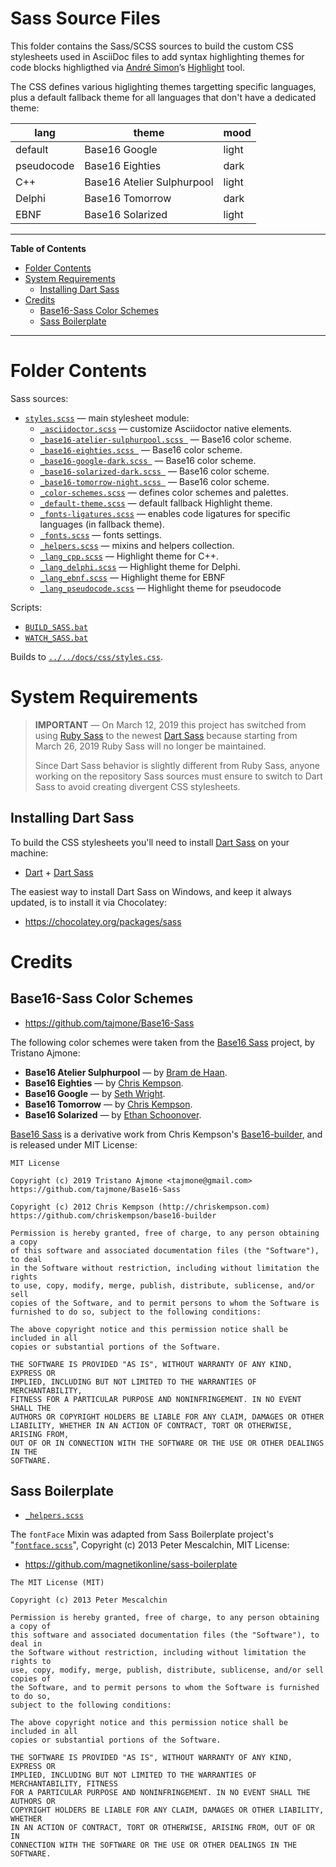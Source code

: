 # Sass Source Files

This folder contains the Sass/SCSS sources to build the custom CSS stylesheets used in AsciiDoc files to add syntax highlighting themes for code blocks highligthed via [André Simon]’s [Highlight] tool.

The CSS defines various higlighting themes targetting specific languages, plus a default fallback theme for all languages that don't have a dedicated theme:

|    lang    |           theme            |  mood |
|------------|----------------------------|-------|
| default    | Base16 Google              | light |
| pseudocode | Base16 Eighties            | dark  |
| C++        | Base16 Atelier Sulphurpool | light |
| Delphi     | Base16 Tomorrow            | dark  |
| EBNF       | Base16 Solarized           | light |


-----

**Table of Contents**

<!-- MarkdownTOC autolink="true" bracket="round" autoanchor="false" lowercase="only_ascii" uri_encoding="true" levels="1,2,3" -->

- [Folder Contents](#folder-contents)
- [System Requirements](#system-requirements)
    - [Installing Dart Sass](#installing-dart-sass)
- [Credits](#credits)
    - [Base16-Sass Color Schemes](#base16-sass-color-schemes)
    - [Sass Boilerplate](#sass-boilerplate)

<!-- /MarkdownTOC -->

-----

# Folder Contents

Sass sources:

- [`styles.scss`][styles] — main stylesheet module:
    + [`_asciidoctor.scss`][asciidoctor scss] — customize Asciidoctor native elements.
    + [`_base16-atelier-sulphurpool.scss `][b16_atelier-sulphurpool] — Base16 color scheme.
    + [`_base16-eighties.scss `][b16_eighties] — Base16 color scheme.
    + [`_base16-google-dark.scss `][b16_google] — Base16 color scheme.
    + [`_base16-solarized-dark.scss `][b16_solarizedk] — Base16 color scheme.
    + [`_base16-tomorrow-night.scss `][b16_tomorrow-night] — Base16 color scheme.
    + [`_color-schemes.scss`][color-schemes] — defines color schemes and palettes.
    + [`_default-theme.scss`][default-theme] — default fallback Highlight theme.
    + [`_fonts-ligatures.scss`][ligatures] — enables code ligatures for specific languages (in fallback theme).
    + [`_fonts.scss`][fonts] — fonts settings.
    + [`_helpers.scss`][helpers] — mixins and helpers collection.
    + [`_lang_cpp.scss`][lang_cpp] — Highlight theme for C++.
    + [`_lang_delphi.scss`][lang_delphi] — Highlight theme for Delphi.
    + [`_lang_ebnf.scss`][lang_ebnf] — Highlight theme for EBNF
    + [`_lang_pseudocode.scss`][lang_pseudocode] — Highlight theme for pseudocode

Scripts:

- [`BUILD_SASS.bat`][BUILD] 
- [`WATCH_SASS.bat`][WATCH] 

Builds to [`../../docs/css/styles.css`][styles.css].


# System Requirements

> __IMPORTANT__ — On March 12, 2019 this project has switched from using [Ruby Sass] to the newest [Dart Sass] because starting from March 26, 2019 Ruby Sass will no longer be maintained.
> 
> Since Dart Sass behavior is slightly different from Ruby Sass, anyone working on the repository Sass sources must ensure to switch to Dart Sass to avoid creating divergent CSS stylesheets.


## Installing Dart Sass

To build the CSS stylesheets you'll need to install [Dart Sass] on your machine:

- [Dart] + [Dart Sass]

The easiest way to install Dart Sass on Windows, and keep it always updated, is to install it via Chocolatey:

- https://chocolatey.org/packages/sass


# Credits

## Base16-Sass Color Schemes

- https://github.com/tajmone/Base16-Sass

The following color schemes were taken from the [Base16 Sass] project, by Tristano Ajmone:

- __Base16 Atelier Sulphurpool__ — by [Bram de Haan].
- __Base16 Eighties__ — by [Chris Kempson].
- __Base16 Google__ — by [Seth Wright].
- __Base16 Tomorrow__ — by [Chris Kempson].
- __Base16 Solarized__ — by [Ethan Schoonover].

[Base16 Sass] is a derivative work from Chris Kempson's [Base16-builder], and is released under MIT License:

```
MIT License

Copyright (c) 2019 Tristano Ajmone <tajmone@gmail.com>
https://github.com/tajmone/Base16-Sass

Copyright (c) 2012 Chris Kempson (http://chriskempson.com)
https://github.com/chriskempson/base16-builder

Permission is hereby granted, free of charge, to any person obtaining a copy
of this software and associated documentation files (the "Software"), to deal
in the Software without restriction, including without limitation the rights
to use, copy, modify, merge, publish, distribute, sublicense, and/or sell
copies of the Software, and to permit persons to whom the Software is
furnished to do so, subject to the following conditions:

The above copyright notice and this permission notice shall be included in all
copies or substantial portions of the Software.

THE SOFTWARE IS PROVIDED "AS IS", WITHOUT WARRANTY OF ANY KIND, EXPRESS OR
IMPLIED, INCLUDING BUT NOT LIMITED TO THE WARRANTIES OF MERCHANTABILITY,
FITNESS FOR A PARTICULAR PURPOSE AND NONINFRINGEMENT. IN NO EVENT SHALL THE
AUTHORS OR COPYRIGHT HOLDERS BE LIABLE FOR ANY CLAIM, DAMAGES OR OTHER
LIABILITY, WHETHER IN AN ACTION OF CONTRACT, TORT OR OTHERWISE, ARISING FROM,
OUT OF OR IN CONNECTION WITH THE SOFTWARE OR THE USE OR OTHER DEALINGS IN THE
SOFTWARE.
```

## Sass Boilerplate

- [`_helpers.scss`][helpers]

The `fontFace` Mixin was adapted from Sass Boilerplate project's "[`fontface.scss`][fontface]", Copyright (c) 2013 Peter Mescalchin, MIT License:
 
-  https://github.com/magnetikonline/sass-boilerplate

<!--  -->

    The MIT License (MIT)

    Copyright (c) 2013 Peter Mescalchin

    Permission is hereby granted, free of charge, to any person obtaining a copy of
    this software and associated documentation files (the "Software"), to deal in
    the Software without restriction, including without limitation the rights to
    use, copy, modify, merge, publish, distribute, sublicense, and/or sell copies of
    the Software, and to permit persons to whom the Software is furnished to do so,
    subject to the following conditions:

    The above copyright notice and this permission notice shall be included in all
    copies or substantial portions of the Software.

    THE SOFTWARE IS PROVIDED "AS IS", WITHOUT WARRANTY OF ANY KIND, EXPRESS OR
    IMPLIED, INCLUDING BUT NOT LIMITED TO THE WARRANTIES OF MERCHANTABILITY, FITNESS
    FOR A PARTICULAR PURPOSE AND NONINFRINGEMENT. IN NO EVENT SHALL THE AUTHORS OR
    COPYRIGHT HOLDERS BE LIABLE FOR ANY CLAIM, DAMAGES OR OTHER LIABILITY, WHETHER
    IN AN ACTION OF CONTRACT, TORT OR OTHERWISE, ARISING FROM, OUT OF OR IN
    CONNECTION WITH THE SOFTWARE OR THE USE OR OTHER DEALINGS IN THE SOFTWARE.

<!-----------------------------------------------------------------------------
                               REFERENCE LINKS                                
------------------------------------------------------------------------------>

[BUILD]: ./BUILD_SASS.bat "View source file"
[WATCH]: ./WATCH_SASS.bat "View source file"

[styles.css]: ../../docs/css/styles.css "View source file"

<!-- Sass/SCSS -->

[asciidoctor scss]: ./_asciidoctor.scss "View source file"
[b16_atelier-sulphurpool]: ./_base16-atelier-sulphurpool.scss "View source file"
[b16_eighties]: ./_base16-eighties.scss "View source file"
[b16_google]: ./_base16-google-dark.scss "View source file"
[b16_solarizedk]: ./_base16-solarized-dark.scss "View source file"
[b16_tomorrow-night]: ./_base16-tomorrow-night.scss "View source file"
[color-schemes]: ./_color-schemes.scss "View source file"
[default-theme]: ./_default-theme.scss "View source file"
[fonts]: ./_fonts.scss "View source file"
[helpers]: ./_helpers.scss "View source file"
[lang_cpp]: ./_lang_cpp.scss "View source file"
[lang_delphi]: ./_lang_delphi.scss "View source file"
[lang_ebnf]: ./_lang_ebnf.scss "View source file"
[lang_pseudocode]: ./_lang_pseudocode.scss "View source file"
[ligatures]: ./_fonts-ligatures.scss "View source file"
[styles]: ./styles.scss "View source file"

<!-- dependencies -->

[Sass]: https://sass-lang.com "Visit Sass website"
[Dart Sass]: https://github.com/sass/dart-sass "Visit Dart Sass repository on GitHub"
[Ruby Sass]: https://sass-lang.com/ruby-sass "Visit Ruby Sass homepage"
[Choco Sass]: https://chocolatey.org/packages/sass "View the Chocolatey package for Dart Sass"


[Ruby]: https://www.ruby-lang.org
[RubyInstaller]: https://rubyinstaller.org/downloads/
[Choco Ruby]: https://chocolatey.org/packages/ruby

[Node.js]: https://nodejs.org/en/ "Visit Node.js downloads page"
[Choco Node]: https://chocolatey.org/packages/nodejs
[Choco Node LTS]: https://chocolatey.org/packages/nodejs-lts

[Dart]: https://www.dartlang.org/ "Visit Dart website"

[Chocolatey GUI]: https://chocolatey.org/packages/ChocolateyGUI
[Chocolatey]: https://chocolatey.org

<!-- external links -->

[fontface]: https://github.com/magnetikonline/sass-boilerplate/blob/702d924/fontface.scss "View upstream source file"

[base16-builder]: https://github.com/chriskempson/base16-builder

[Base16 Sass]: https://github.com/tajmone/Base16-Sass "Visit the 'Base16 Sass' project"

[Highlight]: http://www.andre-simon.de/doku/highlight/en/highlight.php "Visit Highlight website"

<!-- people -->

[Bram de Haan]:     https://atelierbramdehaan.nl "Visit Bram de Haan's website"
[Chris Kempson]:    http://chriskempson.com      "Visit Chris Kempson's website"
[Seth Wright]:      http://sethawright.com       "Visit Seth Wright's website"
[André Simon]:      http://www.andre-simon.de/   "Visit André Simon's website"
[Ethan Schoonover]: http://ethanschoonover.com/  "Visit Ethan Schoonover website"
<!-- EOF -->
